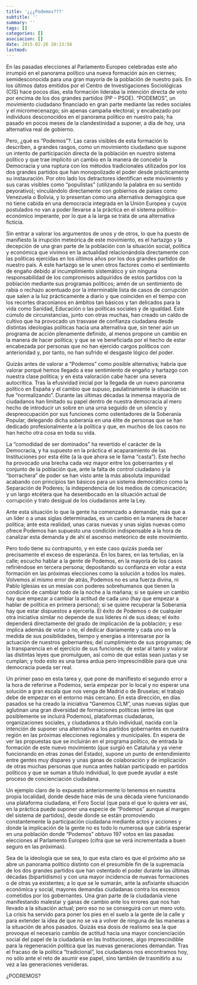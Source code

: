 ```yaml
---
title: '¿¿¿Podemos???'
subtitle: ''
summary: ''
tags: []
categories: []
asociacion: []
date: 2015-02-26 20:13:58
lastmod:
---
```


En las pasadas elecciones al Parlamento Europeo celebradas este año irrumpió en el panorama político una nueva formación aún en ciernes; semidesconocida para una gran mayoría de la población de nuestro país. En los últimos datos emitidos por el Centro de Investigaciones Sociológicas (CIS) hace pocos días, esta formación lideraba la intención directa de voto por encima de los dos grandes partidos (PP – PSOE). “PODEMOS”, un movimiento ciudadano financiado en gran parte mediante las redes sociales y el micromecenazgo; sin apenas campaña electoral; y encabezado por individuos desconocidos en el panorama  político en nuestro país; ha pasado en pocos meses de la clandestinidad a suponer, a día de hoy,  una alternativa real de gobierno.

Pero, ¿qué es “Podemos”?. Las caras visibles de esta formación lo describen, a grandes rasgos, como un movimiento ciudadano que supone un intento de participación directa de la población en nuestro sistema político y que trae implícito un cambio en la manera de concebir la Democracia y una ruptura con los métodos tradicionales utilizados por los dos grandes partidos que han monopolizado el poder desde prácticamente su instauración. Por otro lado los detractores identifican este movimiento y sus caras visibles como “populistas” (utilizando la palabra en su sentido peyorativo); vinculándolo directamente con gobiernos de países como Venezuela o Bolivia, y lo presentan como una alternativa demagógica que no tiene cabida en una democracia integrada en la Unión Europea y cuyos postulados no van a poder llevarse a la práctica en el sistema político-económico imperante, por lo que a la larga se trata de una alternativa ficticia.

Sin entrar a valorar los argumentos de unos y de otros, lo que ha puesto de manifiesto la irrupción meteórica de este movimiento, es el hartazgo y la decepción de una gran parte de la población con la situación social, política y económica que vivimos en la actualidad relacionándola directamente con las políticas ejercidas en los últimos años por los dos grandes partidos de nuestro país.  A este hartazgo se le unen otros factores como el sentimiento de engaño debido al incumplimiento sistemático y sin ninguna responsabilidad de los compromisos adquiridos de estos partidos con la población mediante sus programas políticos; amén de un sentimiento de rabia o rechazo acentuado por la interminable lista de casos de corrupción que salen a la luz prácticamente a diario y que coinciden en el tiempo con los recortes draconianos en ámbitos tan básicos y tan delicados para la vida como Sanidad, Educación o las políticas sociales y de igualdad. Este cúmulo de circunstancias, junto con otras muchas, han creado un caldo de cultivo que ha provocado un trasvase de confianza ciudadana desde distintas ideologías políticas hacia una alternativa que, sin tener aún un programa de acción plenamente definido, al menos propone un cambio en la manera de hacer  política;  y que se ve beneficiada por el hecho de estar encabezada por personas que no han ejercido cargos políticos con anterioridad y, por tanto, no han sufrido el desgaste lógico del poder.

Quizás antes de valorar a “Podemos” como posible alternativa; habría que valorar porqué hemos llegado a ese sentimiento de engaño y hartazgo con nuestra clase política; y en esta valoración cabe hacer una severa autocrítica. Tras la efusividad inicial por la llegada de un nuevo panorama político en España y el cambio que supuso, paulatinamente la situación se fue “normalizando”. Durante las últimas décadas la inmensa mayoría de ciudadanos han limitado su papel dentro de nuestra democracia al mero hecho de introducir un sobre en una urna seguido de un silencio y despreocupación por sus funciones como ostentadores de la Soberanía Popular, delegando dicha soberanía en una élite de personas que se han dedicado profesionalmente a la política y que, en muchos de los casos no han hecho otra cosa en toda su vida.

La “comodidad de ser dominados” ha revertido el carácter de la Democracia, y ha supuesto en la práctica el acaparamiento de las Instituciones por esta élite (a la que ahora se le llama “casta”). Este hecho ha provocado una brecha cada vez mayor entre los gobernantes y el conjunto de la población que, ante la falta de control ciudadano y la “borrachera” de poder se han visto ante la más absoluta impunidad acabando con principios tan básicos para un sistema democrático como la Separación de Poderes; la independencia de los medios de comunicación; y un largo etcétera que ha desembocado en la situación actual de corrupción y trato desigual de los ciudadanos ante la Ley.

Ante esta situación lo que la gente ha comenzado a demandar, más que a un líder o a unas siglas determinadas, es un cambio en la manera de hacer política; ante esta realidad, unas caras nuevas y unas siglas nuevas como ofrece Podemos han supuesto una condición indispensable a la hora de canalizar esta demanda y de ahí el ascenso meteórico de este movimiento.

Pero todo tiene su contrapunto, y en este caso quizás pueda ser precisamente el exceso de esperanza. En los bares, en las tertulias, en la calle; escucho hablar a la gente de Podemos, en la mayoría de los casos refiriéndose en tercera persona; depositando su confianza en votar a esta formación en las próximas elecciones como la solución a todos los males. Volvemos al mismo error de atrás, Podemos no es una fuerza divina, ni Pablo Iglesias es un mesías con poderes sobrehumanos que tienen la condición de cambiar todo de la noche a la mañana; si se quiere un cambio hay que empezar a cambiar la actitud de cada uno (hay que empezar a hablar de política en primera persona); si se quiere recuperar la Soberanía hay que estar dispuestos a ejercerla. El éxito de Podemos o de cualquier otra iniciativa similar no depende de sus líderes ni de sus ideas; el éxito dependerá directamente del grado de implicación de la población; y eso implica además de votar o no, el dedicar diariamente y cada uno en la medida de sus posibilidades, tiempo y energías a interesarse por la actuación de nuestros gobernantes; del cumplimiento de sus programas; de la transparencia en el ejercicio de sus funciones; de estar al tanto y valorar las distintas leyes que promulguen, así como de que estas sean justas y se cumplan; y todo esto es una tarea ardua pero imprescindible para que una democracia pueda ser real.

Un primer paso en esta tarea y, que pone de manifiesto el segundo error a la hora de referirse a Podemos, sería empezar por lo local y no esperar una solución a gran escala que nos venga de Madrid o de Bruselas; el trabajo debe de empezar en el entorno más cercano. En esta dirección, en días pasados se ha creado la iniciativa “Ganemos CLM”, unas nuevas siglas que aglutinan una gran diversidad de formaciones políticas (entre las que posiblemente se incluirá Podemos), plataformas ciudadanas, organizaciones sociales, y ciudadanos a título individual, nacida con la intención de suponer una alternativa a los partidos gobernantes en nuestra región en las próximas elecciones regionales y municipales. En espera de ver las propuestas que se incluirán en el programa político, de entrada la formación de este nuevo movimiento (que surgió en Cataluña y ya viene funcionando en otras zonas del Estado), supone un punto de entendimiento entre gentes muy dispares y unas ganas de colaboración y de implicación de otras muchas personas que nunca antes habían participado en partidos políticos y que se suman a título individual, lo que puede ayudar a este proceso de concienciación ciudadana.

Un ejemplo claro de lo expuesto anteriormente lo tenemos en nuestra propia localidad, donde desde hace más de una década viene funcionando una plataforma ciudadana, el Foro Social (que para el que lo quiera ver así, en la práctica puede suponer una especie de “Podemos” aunque al margen del sistema de partidos), desde donde se están promoviendo constantemente la participación ciudadana mediante actos y acciones y donde la implicación de la gente no es todo lo numerosa que cabría esperar en una población donde “Podemos” obtuvo 197 votos en las pasadas elecciones al Parlamento Europeo (cifra que se verá incrementada a buen seguro en las próximas).

Sea de la ideología que se sea, lo que esta claro es que el próximo año se abre un panorama político distinto con el presumible fin de la supremacía de los dos grandes partidos que han ostentado el poder durante las últimas décadas (bipartidismo) y con una mayor incidencia de nuevas formaciones o de otras ya existentes; a lo que se le sumarán, ante la asfixiante situación económica y social, mayores demandas ciudadanas contra los excesos cometidos por los gobernantes.
Una gran parte de la ciudadanía viene manifestando malestar y ganas de cambio ante los errores que nos han llevado a la situación actual; pero eso no se conseguirá con un mero voto. La crisis ha servido para poner los pies en el suelo a la gente de la calle y para extender la idea de que no se va a volver de ninguna de las maneras a la situación de años pasados. Quizás esa dosis de realismo sea la que provoque el necesario cambio de actitud hacia una mayor concienciación social del papel de la ciudadanía en las Instituciones, algo imprescindible para la regeneración política que las nuevas generaciones demandan. Tras el fracaso de la política “tradicional”, los ciudadanos nos encontramos hoy, no sólo ante el reto de asumir ese papel, sino también de trasmitirlo a su vez a las generaciones venideras. 

¿PODREMOS?

<div data-configid="15759306/11734853" style="width:525px; height:371px;" class="issuuembed"></div><script type="text/javascript" src="//e.issuu.com/embed.js" async="true"></script>
